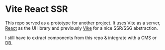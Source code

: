 # Vite React SSR

This repo served as a prototype for another project. It uses [Vite](https://vitejs.dev/) as a server, [React](https://react.dev/) as the UI library and previously [Vike](https://vike.dev/) for a nice SSR/SSG abstraction.

I still have to extract components from this repo & integrate with a CMS or DB.
